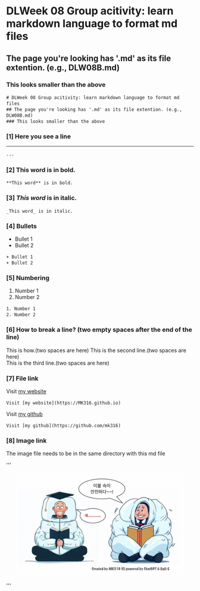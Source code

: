 # DLWeek 08 Group acitivity: learn markdown language to format md files
## The page you're looking has '.md' as its file extention. (e.g., DLW08B.md)
### This looks smaller than the above

```
# DLWeek 08 Group acitivity: learn markdown language to format md files
## The page you're looking has '.md' as its file extention. (e.g., DLW08B.md)
### This looks smaller than the above
```
### [1] Here you see a line
---

```
---
```

### [2] **This word** is in bold.
```
**This word** is in bold.
```

### [3] _This word_ is in italic.

```
_This word_ is in italic.
```

### [4] Bullets

+ Bullet 1
+ Bullet 2

```
+ Bullet 1
+ Bullet 2
```

### [5] Numbering

1. Number 1
2. Number 2

```
1. Number 1
2. Number 2
```

### [6] How to break a line? (two empty spaces after the end of the line)  

This is how.(two spaces are here)
This is the second line.(two spaces are here)  
This is the third line.(two spaces are here)  

### [7] File link

Visit [my website](https://MK316.github.io)
```
Visit [my website](https://MK316.github.io)
```
Visit [my github](https://github.com/mk316)
```
Visit [my github](https://github.com/mk316)
```
### [8] Image link

The image file needs to be in the same directory with this md file

'''
<p align="center">
  <img src="safe.png" width="450" title="hover text">
</p>
'''


